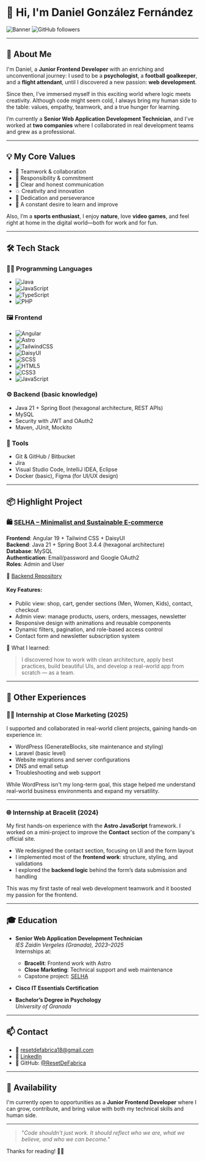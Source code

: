 # 👋 Hi, I'm Daniel González Fernández

![Banner](https://img.shields.io/badge/Frontend--Developer-Angular--Tailwind--SCSS-blueviolet?style=for-the-badge)
![GitHub followers](https://img.shields.io/github/followers/ResetDeFabrica?style=social)

---

## 🚀 About Me

I'm Daniel, a **Junior Frontend Developer** with an enriching and unconventional journey: I used to be a **psychologist**, a **football goalkeeper**, and a **flight attendant**, until I discovered a new passion: **web development**.

Since then, I’ve immersed myself in this exciting world where logic meets creativity. Although code might seem cold, I always bring my human side to the table: values, empathy, teamwork, and a true hunger for learning.

I’m currently a **Senior Web Application Development Technician**, and I’ve worked at **two companies** where I collaborated in real development teams and grew as a professional.

---

## 💡 My Core Values

- 🤝 Teamwork & collaboration
- 🎯 Responsibility & commitment
- 💬 Clear and honest communication
- 💥 Creativity and innovation
- 💪 Dedication and perseverance
- 🚀 A constant desire to learn and improve

Also, I’m a **sports enthusiast**, I enjoy **nature**, love **video games**, and feel right at home in the digital world—both for work and for fun.

---

## 🛠️ Tech Stack

### 🧑‍💻 Programming Languages
- ![Java](https://img.shields.io/badge/Java-ED8B00?logo=openjdk&logoColor=white)
- ![JavaScript](https://img.shields.io/badge/JavaScript-F7DF1E?logo=javascript&logoColor=black)
- ![TypeScript](https://img.shields.io/badge/TypeScript-3178C6?logo=typescript&logoColor=white)
- ![PHP](https://img.shields.io/badge/PHP-777BB4?logo=php&logoColor=white)

### 🖼️ Frontend
- ![Angular](https://img.shields.io/badge/Angular-DD0031?logo=angular&logoColor=white)
- ![Astro](https://img.shields.io/badge/Astro-000000?logo=astro&logoColor=white)
- ![TailwindCSS](https://img.shields.io/badge/TailwindCSS-38B2AC?logo=tailwindcss&logoColor=white)
- ![DaisyUI](https://img.shields.io/badge/DaisyUI-FF69B4?logo=daisyui&logoColor=white)
- ![SCSS](https://img.shields.io/badge/SCSS-hotpink?logo=sass&logoColor=white)
- ![HTML5](https://img.shields.io/badge/HTML5-E34F26?logo=html5&logoColor=white)
- ![CSS3](https://img.shields.io/badge/CSS3-1572B6?logo=css3&logoColor=white)
- ![JavaScript](https://img.shields.io/badge/JavaScript-F7DF1E?logo=javascript&logoColor=black)

### ⚙️ Backend (basic knowledge)
- Java 21 + Spring Boot (hexagonal architecture, REST APIs)
- MySQL
- Security with JWT and OAuth2
- Maven, JUnit, Mockito

### 🧰 Tools
- Git & GitHub / Bitbucket
- Jira
- Visual Studio Code, IntelliJ IDEA, Eclipse
- Docker (basic), Figma (for UI/UX design)

---

## 📦 Highlight Project

### 🛍️ [SELHA – Minimalist and Sustainable E-commerce](https://bitbucket.org/finalproyect/tienda-frontend)

**Frontend**: Angular 19 + Tailwind CSS + DaisyUI  
**Backend**: Java 21 + Spring Boot 3.4.4 (hexagonal architecture)  
**Database**: MySQL  
**Authentication**: Email/password and Google OAuth2  
**Roles**: Admin and User

📁 [Backend Repository](https://bitbucket.org/finalproyect/tienda-backend)

#### Key Features:
- Public view: shop, cart, gender sections (Men, Women, Kids), contact, checkout
- Admin view: manage products, users, orders, messages, newsletter
- Responsive design with animations and reusable components
- Dynamic filters, pagination, and role-based access control
- Contact form and newsletter subscription system

🧠 What I learned:
> I discovered how to work with clean architecture, apply best practices, build beautiful UIs, and develop a real-world app from scratch — as a team.

---

## 🧪 Other Experiences

### 👨‍💻 Internship at **Close Marketing** (2025)

I supported and collaborated in real-world client projects, gaining hands-on experience in:

- WordPress (GenerateBlocks, site maintenance and styling)
- Laravel (basic level)
- Website migrations and server configurations
- DNS and email setup
- Troubleshooting and web support

While WordPress isn't my long-term goal, this stage helped me understand real-world business environments and expand my versatility.

---

### 🌐 Internship at **Bracelit** (2024)

My first hands-on experience with the **Astro JavaScript** framework. I worked on a mini-project to improve the **Contact** section of the company's official site.

- We redesigned the contact section, focusing on UI and the form layout
- I implemented most of the **frontend work**: structure, styling, and validations
- I explored the **backend logic** behind the form’s data submission and handling

This was my first taste of real web development teamwork and it boosted my passion for the frontend.

---

## 🎓 Education

- **Senior Web Application Development Technician**  
  _IES Zaidín Vergeles (Granada), 2023–2025_  
  Internships at:
  - **Bracelit**: Frontend work with Astro
  - **Close Marketing**: Technical support and web maintenance
  - Capstone project: [SELHA](#selha--minimalist-and-sustainable-e-commerce)

- **Cisco IT Essentials Certification**

- **Bachelor’s Degree in Psychology**  
  _University of Granada_

---

## 📫 Contact

- 📧 resetdefabrica18@gmail.com  
- 💼 [LinkedIn](https://www.linkedin.com/in/daniel-gonz%C3%A1lez-fern%C3%A1ndez-a5b7922ab)  
- 🧑 GitHub: [@ResetDeFabrica](https://github.com/ResetDeFabrica)

---

## 📌 Availability

I'm currently open to opportunities as a **Junior Frontend Developer** where I can grow, contribute, and bring value with both my technical skills and human side.

---

> "_Code shouldn't just work. It should reflect who we are, what we believe, and who we can become._"

Thanks for reading! 🚀✨
